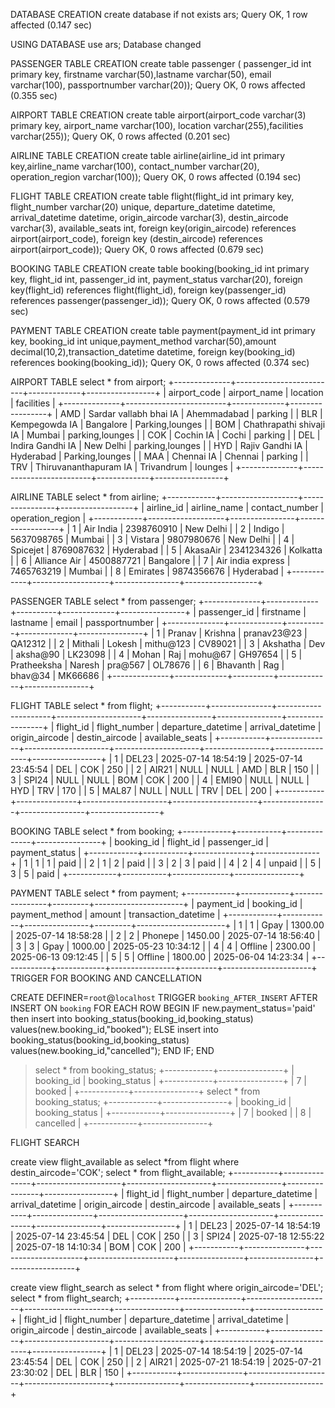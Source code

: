 DATABASE CREATION
 create database if not exists ars;
Query OK, 1 row affected (0.147 sec)

USING DATABASE
 use  ars;
Database changed

PASSENGER TABLE CREATION
 create table passenger ( passenger_id int primary key, firstname varchar(50),lastname varchar(50), email varchar(100), passportnumber varchar(20));
Query OK, 0 rows affected (0.355 sec)

AIRPORT TABLE CREATION
create table airport(airport_code varchar(3) primary key, airport_name varchar(100), location varchar(255),facilities varchar(255));
Query OK, 0 rows affected (0.201 sec)

AIRLINE TABLE CREATION
 create table airline(airline_id int primary key,airline_name varchar(100), contact_number varchar(20), operation_region varchar(100));
Query OK, 0 rows affected (0.194 sec)

FLIGHT TABLE CREATION
 create table flight(flight_id int primary key, flight_number varchar(20) unique, departure_datetime datetime, arrival_datetime datetime, origin_aircode varchar(3), destin_aircode varchar(3), available_seats int, foreign key(origin_aircode) references airport(airport_code), foreign key (destin_aircode) references airport(airport_code));
Query OK, 0 rows affected (0.679 sec)

BOOKING TABLE CREATION
 create table booking(booking_id int primary key, flight_id int, passenger_id int, payment_status varchar(20), foreign key(flight_id) references flight(flight_id), foreign key(passenger_id) references passenger(passenger_id));
Query OK, 0 rows affected (0.579 sec)

PAYMENT TABLE CREATION
 create table payment(payment_id int primary key, booking_id int unique,payment_method varchar(50),amount decimal(10,2),transaction_datetime datetime, foreign key(booking_id) references booking(booking_id));
Query OK, 0 rows affected (0.374 sec)

AIRPORT TABLE
 select * from airport;
+--------------+-------------------------+-------------+-----------------+
| airport_code | airport_name            | location    | facilities      |
+--------------+-------------------------+-------------+-----------------+
| AMD          | Sardar vallabh bhai IA  | Ahemmadabad | parking         |
| BLR          | Kempegowda IA           | Bangalore   | Parking,lounges |
| BOM          | Chathrapathi shivaji IA | Mumbai      | parking,lounges |
| COK          | Cochin IA               | Cochi       | parking         |
| DEL          | Indira Gandhi IA        | New Delhi   | parking,lounges |
| HYD          | Rajiv Gandhi IA         | Hyderabad   | Parking,lounges |
| MAA          | Chennai IA              | Chennai     | parking         |
| TRV          | Thiruvananthapuram IA   | Trivandrum  | lounges         |
+--------------+-------------------------+-------------+-----------------+

AIRLINE TABLE
 select * from airline;
+------------+-------------------+----------------+------------------+
| airline_id | airline_name      | contact_number | operation_region |
+------------+-------------------+----------------+------------------+
|          1 | Air India         | 2398760910     | New Delhi        |
|          2 | Indigo            | 5637098765     | Mumbai           |
|          3 | Vistara           | 9807980676     | New Delhi        |
|          4 | Spicejet          | 8769087632     | Hyderabad        |
|          5 | AkasaAir          | 2341234326     | Kolkatta         |
|          6 | Alliance Air      | 4500887721     | Bangalore        |
|          7 | Air india express | 7465763219     | Mumbai           |
|          8 | Emirates          | 9874356676     | Hyderabad        |
+------------+-------------------+----------------+------------------+

PASSENGER TABLE
select * from passenger;
+--------------+-------------+----------+-------------+----------------+
| passenger_id | firstname   | lastname | email       | passportnumber |
+--------------+-------------+----------+-------------+----------------+
|            1 | Pranav      | Krishna  | pranav23@23 | QA12312        |
|            2 | Mithali     | Lokesh   | mithu@123   | CV89021        |
|            3 | Akshatha    | Dev      | aksha@90    | LK23098        |
|            4 | Mohan       | Raj      | mohu@67     | GH97654        |
|            5 | Pratheeksha | Naresh   | pra@567     | OL78676        |
|            6 | Bhavanth    | Rag      | bhav@34     | MK66686        |
+--------------+-------------+----------+-------------+----------------+

FLIGHT TABLE
 select * from flight;
+-----------+---------------+---------------------+---------------------+----------------+----------------+-----------------+
| flight_id | flight_number | departure_datetime  | arrival_datetime    | origin_aircode | destin_aircode | available_seats |
+-----------+---------------+---------------------+---------------------+----------------+----------------+-----------------+
|         1 | DEL23         | 2025-07-14 18:54:19 | 2025-07-14 23:45:54 | DEL            | COK            |             250 |
|         2 | AIR21         | NULL                | NULL                | AMD            | BLR            |             150 |
|         3 | SPI24         | NULL                | NULL                | BOM            | COK            |             200 |
|         4 | EMI90         | NULL                | NULL                | HYD            | TRV            |             170 |
|         5 | MAL87         | NULL                | NULL                | TRV            | DEL            |             200 |
+-----------+---------------+---------------------+---------------------+----------------+----------------+-----------------+

BOOKING TABLE
 select * from booking;
+------------+-----------+--------------+----------------+
| booking_id | flight_id | passenger_id | payment_status |
+------------+-----------+--------------+----------------+
|          1 |         1 |            1 | paid           |
|          2 |         1 |            2 | paid           |
|          3 |         2 |            3 | paid           |
|          4 |         2 |            4 | unpaid         |
|          5 |         3 |            5 | paid           |
+------------+-----------+--------------+----------------+

PAYMENT TABLE
 select * from payment;
+------------+------------+----------------+---------+----------------------+
| payment_id | booking_id | payment_method | amount  | transaction_datetime |
+------------+------------+----------------+---------+----------------------+
|          1 |          1 | Gpay           | 1300.00 | 2025-07-14 18:58:28  |
|          2 |          2 | Phonepe        | 1450.00 | 2025-07-14 18:56:40  |
|          3 |          3 | Gpay           | 1000.00 | 2025-05-23 10:34:12  |
|          4 |          4 | Offline        | 2300.00 | 2025-06-13 09:12:45  |
|          5 |          5 | Offline        | 1800.00 | 2025-06-04 14:23:34  |
+------------+------------+----------------+---------+----------------------+
TRIGGER FOR BOOKING AND CANCELLATION

CREATE DEFINER=`root`@`localhost` TRIGGER `booking_AFTER_INSERT` AFTER INSERT ON `booking` FOR EACH ROW BEGIN
    IF new.payment_status='paid' then
            insert into booking_status(booking_id,booking_status) values(new.booking_id,"booked");
        ELSE
            insert into booking_status(booking_id,booking_status) values(new.booking_id,"cancelled");
         END IF;
END
> select * from booking_status;
+------------+----------------+
| booking_id | booking_status |
+------------+----------------+
|          7 | booked         |
+------------+----------------+
select * from booking_status;
+------------+----------------+
| booking_id | booking_status |
+------------+----------------+
|          7 | booked         |
|          8 | cancelled      |
+------------+----------------+

FLIGHT SEARCH

 create view flight_available as select *from flight where destin_aircode='COK';
  select * from flight_available;
+-----------+---------------+---------------------+---------------------+----------------+----------------+-----------------+
| flight_id | flight_number | departure_datetime  | arrival_datetime    | origin_aircode | destin_aircode | available_seats |
+-----------+---------------+---------------------+---------------------+----------------+----------------+-----------------+
|         1 | DEL23         | 2025-07-14 18:54:19 | 2025-07-14 23:45:54 | DEL            | COK            |             250 |
|         3 | SPI24         | 2025-07-18 12:55:22 | 2025-07-18 14:10:34 | BOM            | COK            |             200 |
+-----------+---------------+---------------------+---------------------+----------------+----------------+-----------------+

create view flight_search as select * from flight where origin_aircode='DEL';
select * from flight_search;
+-----------+---------------+---------------------+---------------------+----------------+----------------+-----------------+
| flight_id | flight_number | departure_datetime  | arrival_datetime    | origin_aircode | destin_aircode | available_seats |
+-----------+---------------+---------------------+---------------------+----------------+----------------+-----------------+
|         1 | DEL23         | 2025-07-14 18:54:19 | 2025-07-14 23:45:54 | DEL            | COK            |             250 |
|         2 | AIR21         | 2025-07-21 18:54:19 | 2025-07-21 23:30:02 | DEL            | BLR            |             150 |
+-----------+---------------+---------------------+---------------------+----------------+----------------+-----------------+

